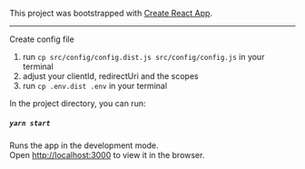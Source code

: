 This project was bootstrapped with [Create React App](https://github.com/facebook/create-react-app).
 
---

Create config file
1. run `cp src/config/config.dist.js src/config/config.js` in your terminal
2. adjust your clientId, redirectUri and the scopes
3. run `cp .env.dist .env` in your terminal



In the project directory, you can run:

##### `yarn start`

Runs the app in the development mode.<br />
Open [http://localhost:3000](http://localhost:3000) to view it in the browser.
